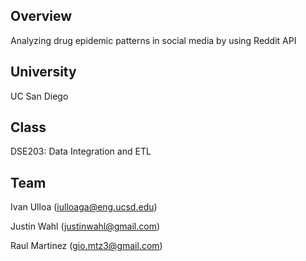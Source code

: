 ## Overview
Analyzing drug epidemic patterns in social media by using Reddit API

## University
UC San Diego

## Class
DSE203: Data Integration and ETL

## Team
Ivan Ulloa (iulloaga@eng.ucsd.edu)

Justin Wahl (justinwahl@gmail.com)

Raul Martinez (gio.mtz3@gmail.com)
